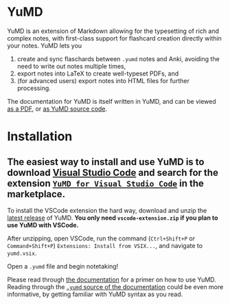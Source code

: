 # YuMD

YuMD is an extension of Markdown allowing for the typesetting of rich and complex notes, with first-class support for flashcard creation directly within your notes. YuMD lets you
1. create and sync flaschards between `.yumd` notes and Anki, avoiding the need to write out notes multiple times,
1. export notes into LaTeX to create well-typeset PDFs, and
1. (for advanced users) export notes into HTML files for further processing.

The documentation for YuMD is itself written in YuMD, and can be viewed [as a PDF](https://nbviewer.org/github/james-b-yu/yumd-public/blob/main/0.9.0/documentation/yumd-documentation.pdf), or [as YuMD source code](https://github.com/james-b-yu/yumd-public/blob/main/0.9.0/documentation/yumd-documentation.yumd).

# Installation

## The easiest way to install and use YuMD is to download [Visual Studio Code](https://code.visualstudio.com/) and search for the extension [`YuMD for Visual Studio Code`](https://marketplace.visualstudio.com/items?itemName=JamesBYu.yumd) in the marketplace.

To install the VSCode extension the hard way, download and unzip the [latest release](https://github.com/james-b-yu/yumd-public/releases) of YuMD. **You only need `vscode-extension.zip` if you plan to use YuMD with VSCode.**

After unzipping, open VSCode, run the command (`Ctrl+Shift+P` or `Command+Shift+P`) `Extensions: Install from VSIX...`, and navigate to `yumd.vsix`.

Open a `.yumd` file and begin notetaking!

Please read through [the documentation](https://nbviewer.org/github/james-b-yu/yumd-public/blob/main/documentation/yumd-documentation.pdf) for a primer on how to use YuMD. Reading through the [`.yumd` source of the documentation](https://github.com/james-b-yu/yumd-public/blob/main/documentation/yumd-documentation.yumd) could be even more informative, by getting familiar with YuMD syntax as you read.
